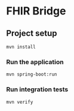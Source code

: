 # FHIR Bridge

## Project setup
```
mvn install
```

### Run the application
```
mvn spring-boot:run
```

### Run integration tests
```
mvn verify
```

